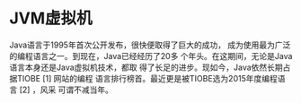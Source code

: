 # JVM虚拟机
Java语言于1995年首次公开发布，很快便取得了巨大的成功，
成为使用最为广泛的编程语言之一。到现在，Java已经经历了20多
个年头。在这期间，无论是Java语言本身还是Java虚拟机技术，都取
得了长足的进步。现如今，Java依然长期占据TIOBE [1] 网站的编程
语言排行榜首。最近更是被TIOBE选为2015年度编程语言 [2] ，风采
可谓不减当年。
